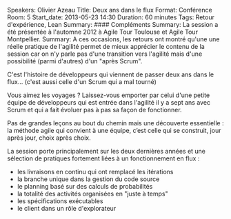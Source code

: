Speakers: Olivier Azeau
Title: Deux ans dans le flux
Format: Conférence
Room: 5
Start_date: 2013-05-23 14:30
Duration: 60 minutes
Tags: Retour d'expérience, Lean
Summary: #### Compléments
Summary: La session a été présentée à l'automne 2012 à Agile Tour Toulouse et Agile Tour Montpellier.
Summary: A ces occasions, les retours ont montré qu'une une réelle pratique de l'agilité permet de mieux apprécier le contenu de la session car on n'y parle pas d'une transition vers l'agilité mais d'une possibilité (parmi d'autres) d'un "après Scrum".

C'est l'histoire de développeurs qui viennent de passer deux ans dans le flux... (c'est aussi celle d'un Scrum qui a mal tourné)

Vous aimez les voyages ?
Laissez-vous emporter par celui d'une petite équipe de développeurs qui est entrée dans l'agilité il y a sept ans avec Scrum et qui a fait évoluer pas à pas sa façon de fonctionner.

Pas de grandes leçons au bout du chemin mais une découverte essentielle : la méthode agile qui convient à une équipe, c’est celle qui se construit, jour après jour, choix après choix.

La session porte principalement sur les deux dernières années et une sélection de pratiques fortement liées à un fonctionnement en flux :

- les livraisons en continu qui ont remplacé les itérations
- la branche unique dans la gestion du code source
- le planning basé sur des calculs de probabilités
- la totalité des activités organisées en "juste à temps"
- les spécifications exécutables
- le client dans un rôle d'explorateur

